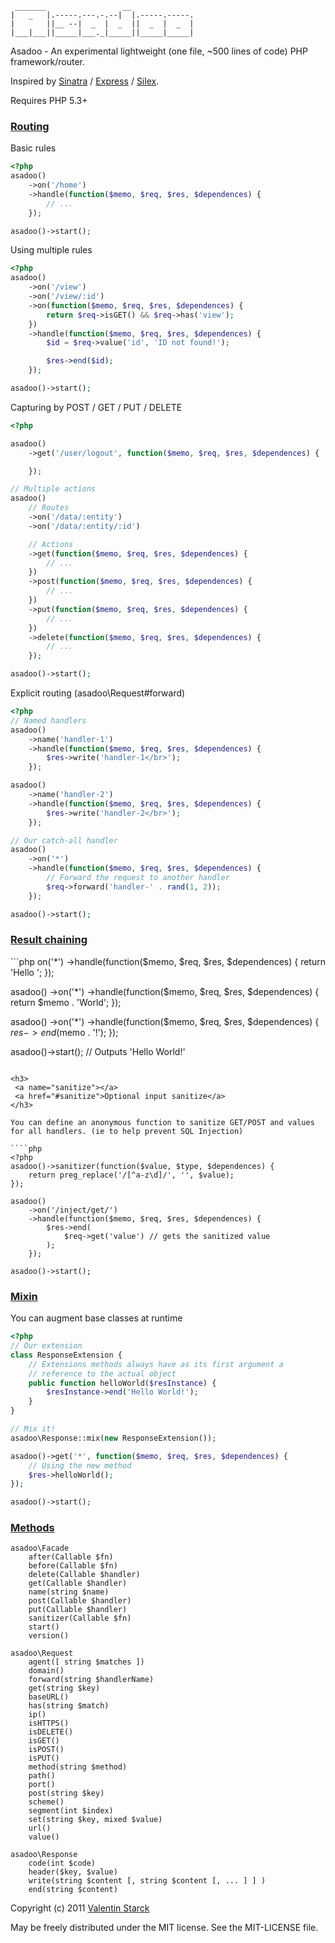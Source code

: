 ```
 _______                 __              
|   _   |.-----.---.-.--|  |.-----.-----.
|       ||__ --|  _  |  _  ||  _  |  _  |
|___|___||_____|___._|_____||_____|_____|
```

Asadoo - An experimental lightweight (one file, ~500 lines of code) PHP framework/router.

Inspired by [Sinatra](http://www.sinatrarb.com/ "Sinatra - Ruby") / [Express](http://expressjs.com/ "Express - NodeJS") / [Silex](http://silex.sensiolabs.org/ "Silex PHP").

Requires PHP 5.3+

<h3>
 <a name="routing"></a>
 <a href="#routing">Routing</a>
</h3>

Basic rules

```php
<?php
asadoo()
    ->on('/home')
    ->handle(function($memo, $req, $res, $dependences) {
        // ...
    });

asadoo()->start();
```

Using multiple rules

```php
<?php
asadoo()
    ->on('/view')
    ->on('/view/:id')
    ->on(function($memo, $req, $res, $dependences) {
        return $req->isGET() && $req->has('view');
    })
    ->handle(function($memo, $req, $res, $dependences) {
        $id = $req->value('id', 'ID not found!');

        $res->end($id);
    });

asadoo()->start();
```

Capturing by POST / GET / PUT / DELETE

```php
<?php

asadoo()
    ->get('/user/logout', function($memo, $req, $res, $dependences) {

    });

// Multiple actions
asadoo()
    // Routes
    ->on('/data/:entity')
    ->on('/data/:entity/:id')

    // Actions
    ->get(function($memo, $req, $res, $dependences) {
        // ...
    })
    ->post(function($memo, $req, $res, $dependences) {
        // ...
    })
    ->put(function($memo, $req, $res, $dependences) {
        // ...
    })
    ->delete(function($memo, $req, $res, $dependences) {
        // ...
    });

asadoo()->start();
```

Explicit routing (asadoo\Request#forward)

```php
<?php
// Named handlers
asadoo()
    ->name('handler-1')
    ->handle(function($memo, $req, $res, $dependences) {
        $res->write('handler-1</br>');
    });

asadoo()
    ->name('handler-2')
    ->handle(function($memo, $req, $res, $dependences) {
        $res->write('handler-2</br>');
    });

// Our catch-all handler
asadoo()
    ->on('*')
    ->handle(function($memo, $req, $res, $dependences) {
        // Forward the request to another handler
        $req->forward('handler-' . rand(1, 2));
    });

asadoo()->start();
```
<h3>
 <a name="chaining"></a>
 <a href="#chaining">Result chaining</a>
</h3>
```php
<?php
asadoo()
    ->on('*')
    ->handle(function($memo, $req, $res, $dependences) {
        return 'Hello ';
    });

asadoo()
    ->on('*')
    ->handle(function($memo, $req, $res, $dependences) {
        return $memo . 'World';
    });

asadoo()
    ->on('*')
    ->handle(function($memo, $req, $res, $dependences) {
        $res->end($memo . '!');
    });

asadoo()->start(); // Outputs 'Hello World!'
```

<h3>
 <a name="sanitize"></a>
 <a href="#sanitize">Optional input sanitize</a>
</h3>

You can define an anonymous function to sanitize GET/POST and values for all handlers. (ie to help prevent SQL Injection)

````php
<?php
asadoo()->sanitizer(function($value, $type, $dependences) {
    return preg_replace('/[^a-z\d]/', '', $value);
});

asadoo()
    ->on('/inject/get/')
    ->handle(function($memo, $req, $res, $dependences) {
        $res->end(
            $req->get('value') // gets the sanitized value
        );
    });

asadoo()->start();
```

<h3>
 <a name="mixin"></a>
 <a href="#mixin">Mixin</a>
</h3>

You can augment base classes at runtime

```php
<?php
// Our extension
class ResponseExtension {
    // Extensions methods always have as its first argument a
    // reference to the actual object
    public function helloWorld($resInstance) {
        $resInstance->end('Hello World!');
    }
}

// Mix it!
asadoo\Response::mix(new ResponseExtension());

asadoo()->get('*', function($memo, $req, $res, $dependences) {
    // Using the new method
    $res->helloWorld();
});

asadoo()->start();
```

<h3>
 <a name="mixmethodsin"></a>
 <a href="#methods">Methods</a>
</h3>

```
asadoo\Facade
    after(Callable $fn)
    before(Callable $fn)
    delete(Callable $handler)
    get(Callable $handler)
    name(string $name)
    post(Callable $handler)
    put(Callable $handler)
    sanitizer(Callable $fn)
    start()
    version()
```

```
asadoo\Request
    agent([ string $matches ])
    domain()
    forward(string $handlerName)
    get(string $key)
    baseURL()
    has(string $match)
    ip()
    isHTTPS()
    isDELETE()
    isGET()
    isPOST()
    isPUT()
    method(string $method)
    path()
    port()
    post(string $key)
    scheme()
    segment(int $index)
    set(string $key, mixed $value)
    url()
    value()
```

```
asadoo\Response
    code(int $code)
    header($key, $value)
    write(string $content [, string $content [, ... ] ] )
    end(string $content)
```

Copyright (c) 2011 [Valentin Starck](http://aijoona.com/)

May be freely distributed under the MIT license. See the MIT-LICENSE file.